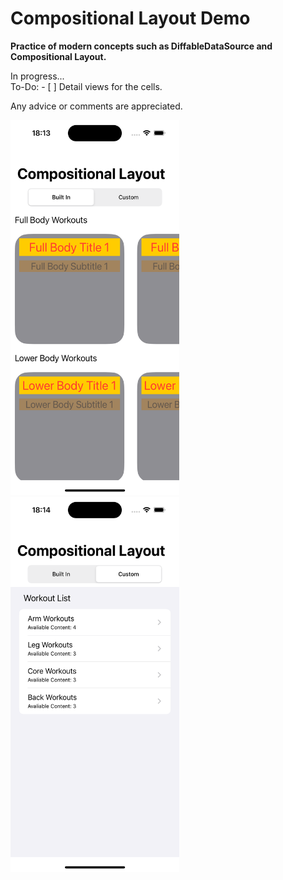 # Compositional Layout Demo

**Practice of modern concepts such as DiffableDataSource and Compositional Layout.**

In progress...<br/>
To-Do: - [ ] Detail views for the cells.<br/>

Any advice or comments are appreciated.

[<img src="builtInSegment.png" width="270" height="600" />](builtInSegment.png)&nbsp;&nbsp;&nbsp;&nbsp;
[<img src="customSegment.png" width="270" height="600" />](customSegment.png)

